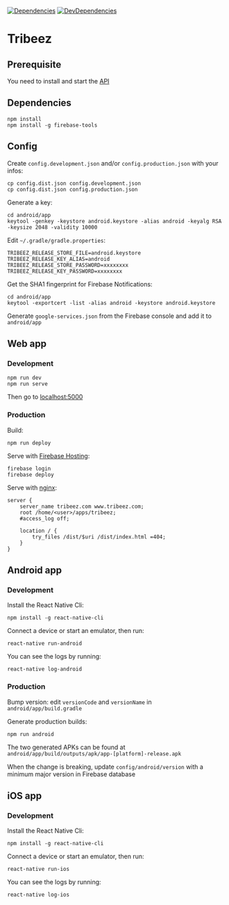 [![Dependencies](https://img.shields.io/david/antoinerousseau/tribeez.svg)](https://david-dm.org/antoinerousseau/tribeez#info=dependencies&view=list)
[![DevDependencies](https://img.shields.io/david/dev/antoinerousseau/tribeez.svg)](https://david-dm.org/antoinerousseau/tribeez#info=devDependencies&view=list)

# Tribeez

## Prerequisite

You need to install and start the [API](https://bitbucket.org/antoinerousseau/tribeez-api)

## Dependencies

    npm install
    npm install -g firebase-tools

## Config

Create `config.development.json` and/or `config.production.json` with your infos:

    cp config.dist.json config.development.json
    cp config.dist.json config.production.json

Generate a key:

    cd android/app
    keytool -genkey -keystore android.keystore -alias android -keyalg RSA -keysize 2048 -validity 10000

Edit `~/.gradle/gradle.properties`:

```
TRIBEEZ_RELEASE_STORE_FILE=android.keystore
TRIBEEZ_RELEASE_KEY_ALIAS=android
TRIBEEZ_RELEASE_STORE_PASSWORD=xxxxxxxx
TRIBEEZ_RELEASE_KEY_PASSWORD=xxxxxxxx
```

Get the SHA1 fingerprint for Firebase Notifications:

    cd android/app
    keytool -exportcert -list -alias android -keystore android.keystore

Generate `google-services.json` from the Firebase console and add it to `android/app`

## Web app

### Development

    npm run dev
    npm run serve

Then go to [localhost:5000](http://localhost:5000/)

### Production

Build:

    npm run deploy

Serve with [Firebase Hosting](https://firebase.google.com/docs/hosting/):

    firebase login
    firebase deploy

Serve with [nginx](http://nginx.org/):

```
server {
    server_name tribeez.com www.tribeez.com;
    root /home/<user>/apps/tribeez;
    #access_log off;

    location / {
        try_files /dist/$uri /dist/index.html =404;
    }
}
```

## Android app

### Development

Install the React Native Cli:

    npm install -g react-native-cli

Connect a device or start an emulator, then run:

    react-native run-android

You can see the logs by running:

    react-native log-android

### Production

Bump version: edit `versionCode` and `versionName` in `android/app/build.gradle`

Generate production builds:

    npm run android

The two generated APKs can be found at `android/app/build/outputs/apk/app-[platform]-release.apk`

When the change is breaking, update `config/android/version` with a minimum major version in Firebase database

## iOS app

### Development

Install the React Native Cli:

    npm install -g react-native-cli

Connect a device or start an emulator, then run:

    react-native run-ios

You can see the logs by running:

    react-native log-ios
